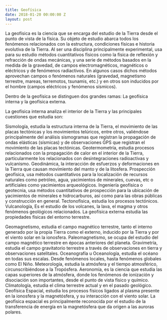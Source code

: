 ```yaml
---
title: Geofísica
date: 2018-01-20 00:00:00 Z
layout: post
---
```


La geofísica es la ciencia que se encarga del estudio de la Tierra desde el punto de vista de la física. Su objeto de estudio abarca todos los fenómenos relacionados con la estructura, condiciones físicas e historia evolutiva de la Tierra. Al ser una disciplina principalmente experimental, usa para su estudio métodos cuantitativos físicos como la física de reflexión y refracción de ondas mecánicas, y una serie de métodos basados en la medida de la gravedad, de campos electromagnéticos, magnéticos o eléctricos y de fenómenos radiactivos. En algunos casos dichos métodos aprovechan campos o fenómenos naturales (gravedad, magnetismo terrestre, mareas, terremotos, tsunamis, etc.) y en otros son inducidos por el hombre (campos eléctricos y fenómenos sísmicos).

Dentro de la geofísica se distinguen dos grandes ramas: La geofísica interna y la geofísica externa.

La geofísica interna analiza el interior de la Tierra y las principales cuestiones que estudia son:

Sismología, estudia la estructura interna de la Tierra, el movimiento de las placas tectónicas y los movimientos telúricos, entre otros, valiéndose principalmente del análisis sismogramas que registran la propagación de ondas elásticas (sísmicas) y de observaciones GPS que registran el movimiento de las placas tectónicas.
Geotermometría, estudia procesos relacionados con la propagación de calor en el interior de la Tierra, particularmente los relacionados con desintegraciones radioactivas y vulcanismo.
Geodinámica, la interacción de esfuerzos y deformaciones en la Tierra que causan movimiento del manto y de la litosfera.
Prospección geofísica, usa métodos cuantitativos para la localización de recursos naturales como petróleo, agua, yacimientos de minerales, cuevas, etc o artificiales como yacimientos arqueológicos.
Ingeniería geofísica o geotecnia, usa métodos cuantitativos de prospección para la ubicación de yacimientos de minerales e hidrocarburos, así como para las obras públicas y construcción en general.
Tectonofísica, estudia los procesos tectónicos.
Vulcanología, Es el estudio de los volcanes, la lava, el magma y otros fenómenos geológicos relacionados.
La geofísica externa estudia las propiedades físicas del entorno terrestre.

Geomagnetismo, estudia el campo magnético terrestre, tanto el interno generado por la propia Tierra como el externo, inducido por la Tierra y por el viento solar en la ionosfera.
Paleomagnetismo, se ocupa del estudio del campo magnético terrestre en épocas anteriores del planeta.
Gravimetría, estudia el campo gravitatorio terrestre a través de observaciones en tierra y observaciones satelitales.
Oceanografía u Oceanología, estudia el océano en todas sus escalas. Desde fenómenos locales, hasta fenómenos globales como El Niño.
Meteorología, estudia la atmósfera y el tiempo atmosférico, circunscribiéndose a la Tropósfera.
Aeronomía, es la ciencia que estudia las capas superiores de la atmósfera, donde los fenómenos de ionización y disociación son importantes, desde el punto de vista físico y químico.
Climatología, estudia el clima terrestre actual y en el pasado geológico.
Geofísica Espacial, estudia los procesos físicos ligados al plasma presente en la ionosfera y la magnetósfera, y su interacción con el viento solar. La geofísica espacial es principalmente reconocida por el estudio de la transferencia de energía en la magnetósfera que da origen a las auroras polares.